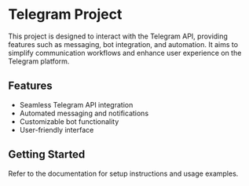 # Telegram Project

This project is designed to interact with the Telegram API, providing features such as messaging, bot integration, and automation. It aims to simplify communication workflows and enhance user experience on the Telegram platform.

## Features

- Seamless Telegram API integration
- Automated messaging and notifications
- Customizable bot functionality
- User-friendly interface

## Getting Started

Refer to the documentation for setup instructions and usage examples.